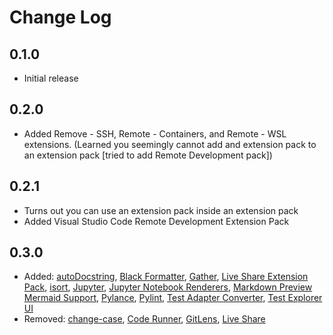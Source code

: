# Change Log

## 0.1.0

- Initial release

## 0.2.0

- Added Remove - SSH, Remote - Containers, and Remote - WSL extensions. (Learned you seemingly cannot add and extension pack to an extension pack [tried to add Remote Development pack])

## 0.2.1

- Turns out you can use an extension pack inside an extension pack
- Added Visual Studio Code Remote Development Extension Pack

## 0.3.0

- Added: [autoDocstring](https://marketplace.visualstudio.com/items?itemName=njpwerner.autodocstring), [Black Formatter](https://marketplace.visualstudio.com/items?itemName=ms-python.black-formatter), [Gather](https://marketplace.visualstudio.com/items?itemName=ms-python.gather), [Live Share Extension Pack](https://marketplace.visualstudio.com/items?itemName=MS-vsliveshare.vsliveshare-pack), [isort](https://marketplace.visualstudio.com/items?itemName=ms-python.isort), [Jupyter](https://marketplace.visualstudio.com/items?itemName=ms-toolsai.jupyter), [Jupyter Notebook Renderers](https://marketplace.visualstudio.com/items?itemName=ms-toolsai.jupyter-renderers), [Markdown Preview Mermaid Support](https://marketplace.visualstudio.com/items?itemName=bierner.markdown-mermaid), [Pylance](https://marketplace.visualstudio.com/items?itemName=ms-python.vscode-pylance), [Pylint](https://marketplace.visualstudio.com/items?itemName=ms-python.pylint), [Test Adapter Converter](https://marketplace.visualstudio.com/items?itemName=ms-vscode.test-adapter-converter), [Test Explorer UI](https://marketplace.visualstudio.com/items?itemName=hbenl.vscode-test-explorer)
- Removed: [change-case](https://marketplace.visualstudio.com/items?itemName=wmaurer.change-case), [Code Runner](https://marketplace.visualstudio.com/items?itemName=formulahendry.code-runner), [GitLens](https://marketplace.visualstudio.com/items?itemName=eamodio.gitlens), [Live Share](https://marketplace.visualstudio.com/items?itemName=MS-vsliveshare.vsliveshare)
